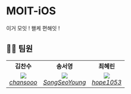 # MOIT-iOS
이거 모잇 ! 왤케 편해잇 !

## 👩‍💻 팀원

<table>
    <tr align="center">
        <td><B>김찬수<B></td>
        <td><B>송서영<B></td>
        <td><B>최혜린<B></td>
    </tr>
    <tr align="center">
        <td>
            <img src="https://github.com/chansooo.png?size=120">
            <br>
            <a href="https://github.com/chansooo"><I>chansooo</I></a>
        </td>
        <td>
          <img src="https://github.com/SongSeoYoung.png?size=120">
            <br>
            <a href="https://github.com/SongSeoYoung"><I>SongSeoYoung</I></a>
        </td>
        <td>
            <img src="https://github.com/hope1053.png?size=120">
            <br>
            <a href="https://github.com/hope1053"><I>hope1053</I></a>
        </td>
    </tr>
</table>
